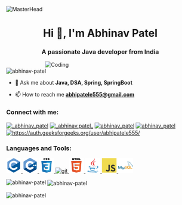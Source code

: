 ![MasterHead](https://raw.githubusercontent.com/abhinav-patel/demo/main/Navy%20Blue%20Geometric%20Technology%20LinkedIn%20Banner.png)
<h1 align="center">Hi 👋, I'm Abhinav Patel</h1>
<h3 align="center">A passionate Java developer from India</h3>
<img align="right" alt="Coding" width="400" src="https://camo.githubusercontent.com/7de37139d0b4c1ce40865e799b446c0e963a3dd8fb68d239707237c40604fa3d/68747470733a2f2f63646e2e6472696262626c652e636f6d2f75736572732f3733303730332f73637265656e73686f74732f363538313234332f6176656e746f2e676966">
<p align="left"> <img src="https://komarev.com/ghpvc/?username=abhinav-patel&label=Profile%20views&color=0e75b6&style=flat" alt="abhinav-patel" /> </p>

<!--<p align="left"> <a href="https://github.com/ryo-ma/github-profile-trophy"><img src="https://github-profile-trophy.vercel.app/?username=abhinav-patel" alt="abhinav-patel" /></a> </p>-->

- 💬 Ask me about **Java, DSA, Spring, SpringBoot**

- 📫 How to reach me **abhipatele555@gmail.com**

<h3 align="left">Connect with me:</h3>
<p align="left">
<a href="https://twitter.com/_abhinav_patel" target="blank"><img align="center" src="https://raw.githubusercontent.com/rahuldkjain/github-profile-readme-generator/master/src/images/icons/Social/twitter.svg" alt="_abhinav_patel" height="30" width="40" /></a>
<a href="https://instagram.com/_abhinav.patel_" target="blank"><img align="center" src="https://raw.githubusercontent.com/rahuldkjain/github-profile-readme-generator/master/src/images/icons/Social/instagram.svg" alt="_abhinav.patel_" height="30" width="40" /></a>
<a href="https://www.codechef.com/users/abhinav_patel" target="blank"><img align="center" src="https://cdn.jsdelivr.net/npm/simple-icons@3.1.0/icons/codechef.svg" alt="abhinav_patel" height="30" width="40" /></a>
<a href="https://www.leetcode.com/abhinav_patel" target="blank"><img align="center" src="https://raw.githubusercontent.com/rahuldkjain/github-profile-readme-generator/master/src/images/icons/Social/leet-code.svg" alt="abhinav_patel" height="30" width="40" /></a>
<a href="https://auth.geeksforgeeks.org/user/https://auth.geeksforgeeks.org/user/abhipatele555/" target="blank"><img align="center" src="https://raw.githubusercontent.com/rahuldkjain/github-profile-readme-generator/master/src/images/icons/Social/geeks-for-geeks.svg" alt="https://auth.geeksforgeeks.org/user/abhipatele555/" height="30" width="40" /></a>
</p>

<h3 align="left">Languages and Tools:</h3>
<p align="left"> <a href="https://www.cprogramming.com/" target="_blank" rel="noreferrer"> <img src="https://raw.githubusercontent.com/devicons/devicon/master/icons/c/c-original.svg" alt="c" width="40" height="40"/> </a> <a href="https://www.w3schools.com/cpp/" target="_blank" rel="noreferrer"> <img src="https://raw.githubusercontent.com/devicons/devicon/master/icons/cplusplus/cplusplus-original.svg" alt="cplusplus" width="40" height="40"/> </a> <a href="https://www.w3schools.com/css/" target="_blank" rel="noreferrer"> <img src="https://raw.githubusercontent.com/devicons/devicon/master/icons/css3/css3-original-wordmark.svg" alt="css3" width="40" height="40"/> </a> <a href="https://git-scm.com/" target="_blank" rel="noreferrer"> <img src="https://www.vectorlogo.zone/logos/git-scm/git-scm-icon.svg" alt="git" width="40" height="40"/> </a> <a href="https://www.w3.org/html/" target="_blank" rel="noreferrer"> <img src="https://raw.githubusercontent.com/devicons/devicon/master/icons/html5/html5-original-wordmark.svg" alt="html5" width="40" height="40"/> </a> <a href="https://www.java.com" target="_blank" rel="noreferrer"> <img src="https://raw.githubusercontent.com/devicons/devicon/master/icons/java/java-original.svg" alt="java" width="40" height="40"/> </a> <a href="https://developer.mozilla.org/en-US/docs/Web/JavaScript" target="_blank" rel="noreferrer"> <img src="https://raw.githubusercontent.com/devicons/devicon/master/icons/javascript/javascript-original.svg" alt="javascript" width="40" height="40"/> </a> <a href="https://www.mysql.com/" target="_blank" rel="noreferrer"> <img src="https://raw.githubusercontent.com/devicons/devicon/master/icons/mysql/mysql-original-wordmark.svg" alt="mysql" width="40" height="40"/> </a> </p>

<p><img align="left" src="https://github-readme-stats.vercel.app/api/top-langs?username=abhinav-patel&show_icons=true&locale=en&layout=compact" alt="abhinav-patel" /></p>

<p>&nbsp;<img align="center" src="https://github-readme-stats.vercel.app/api?username=abhinav-patel&show_icons=true&locale=en" alt="abhinav-patel" /></p>

<p><img align="center" src="https://github-readme-streak-stats.herokuapp.com/?user=abhinav-patel&" alt="abhinav-patel" /></p>
